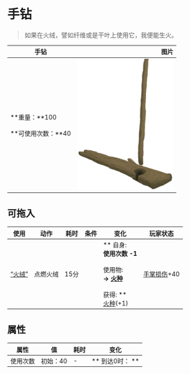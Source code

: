 # 手钻  
> 如果在火绒，譬如纤维或是干叶上使用它，我便能生火。  
  
  手钻  |   图片   
 ----  |  ----:   
 **重量：**100<br><br>**可使用次数：**40  |  <img decoding="async" src="Sprite/HandDrill.png" href="a.md" style="max-width:300px;max-height:300px;">   
  
## 可拖入  
使用  |  动作  |  耗时  |  条件  |  变化  |  玩家状态  
----  |  ----  |  ----  |  ----  |  ----  |  ----  
[“火绒”](tag_Tinder.md)  |  点燃火绒<br>  |  15分  |    |  ** 自身: **<br>使用次数  -1<br><br>** 使用物: **<br>→ [火种](TinderLit.md)<br><br>** 获得: **<br>  [火种](TinderLit.md)(+1)<br>  |  [手掌损伤](HandDamage.md)+40  
## 属性   
属性  |  值  |  耗时  |  变化  
----  |  ----  |  ----  |  ----  
使用次数  |  初始：40  |  -  |  ** 到达0时： **<br>  


<script>document.title="手钻 - 卡牌生存百科 Card Survival Wiki";</script>